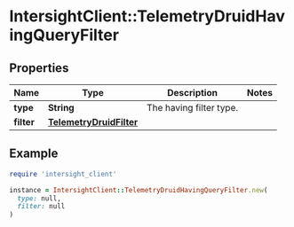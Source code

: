 # IntersightClient::TelemetryDruidHavingQueryFilter

## Properties

| Name | Type | Description | Notes |
| ---- | ---- | ----------- | ----- |
| **type** | **String** | The having filter type. |  |
| **filter** | [**TelemetryDruidFilter**](TelemetryDruidFilter.md) |  |  |

## Example

```ruby
require 'intersight_client'

instance = IntersightClient::TelemetryDruidHavingQueryFilter.new(
  type: null,
  filter: null
)
```

